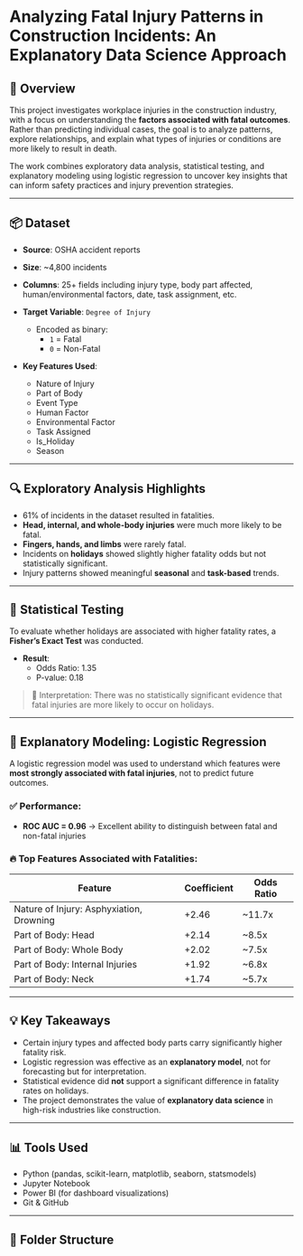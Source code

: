# Analyzing Fatal Injury Patterns in Construction Incidents: An Explanatory Data Science Approach

## 🧭 Overview

This project investigates workplace injuries in the construction industry, with a focus on understanding the **factors associated with fatal outcomes**. Rather than predicting individual cases, the goal is to analyze patterns, explore relationships, and explain what types of injuries or conditions are more likely to result in death.

The work combines exploratory data analysis, statistical testing, and explanatory modeling using logistic regression to uncover key insights that can inform safety practices and injury prevention strategies.

---

## 📦 Dataset

- **Source**: OSHA accident reports  
- **Size**: ~4,800 incidents  
- **Columns**: 25+ fields including injury type, body part affected, human/environmental factors, date, task assignment, etc.

- **Target Variable**: `Degree of Injury`  
  - Encoded as binary:  
    - `1` = Fatal  
    - `0` = Non-Fatal

- **Key Features Used**:
  - Nature of Injury  
  - Part of Body  
  - Event Type  
  - Human Factor  
  - Environmental Factor  
  - Task Assigned  
  - Is_Holiday  
  - Season

---

## 🔍 Exploratory Analysis Highlights

- 61% of incidents in the dataset resulted in fatalities.
- **Head, internal, and whole-body injuries** were much more likely to be fatal.
- **Fingers, hands, and limbs** were rarely fatal.
- Incidents on **holidays** showed slightly higher fatality odds but not statistically significant.
- Injury patterns showed meaningful **seasonal** and **task-based** trends.

---

## 🧪 Statistical Testing

To evaluate whether holidays are associated with higher fatality rates, a **Fisher’s Exact Test** was conducted.

- **Result**:  
  - Odds Ratio: 1.35  
  - P-value: 0.18  

> 🔹 Interpretation: There was no statistically significant evidence that fatal injuries are more likely to occur on holidays.

---

## 🤖 Explanatory Modeling: Logistic Regression

A logistic regression model was used to understand which features were **most strongly associated with fatal injuries**, not to predict future outcomes.

### ✅ Performance:
- **ROC AUC = 0.96** → Excellent ability to distinguish between fatal and non-fatal injuries

### 🔥 Top Features Associated with Fatalities:
| Feature                            | Coefficient | Odds Ratio |
|------------------------------------|-------------|------------|
| Nature of Injury: Asphyxiation, Drowning     | +2.46       | ~11.7x     |
| Part of Body: Head                 | +2.14       | ~8.5x      |
| Part of Body: Whole Body           | +2.02       | ~7.5x      |
| Part of Body: Internal Injuries    | +1.92       | ~6.8x      |
| Part of Body: Neck                 | +1.74       | ~5.7x      |

---

## 💡 Key Takeaways

- Certain injury types and affected body parts carry significantly higher fatality risk.
- Logistic regression was effective as an **explanatory model**, not for forecasting but for interpretation.
- Statistical evidence did **not** support a significant difference in fatality rates on holidays.
- The project demonstrates the value of **explanatory data science** in high-risk industries like construction.

---

## 📊 Tools Used

- Python (pandas, scikit-learn, matplotlib, seaborn, statsmodels)
- Jupyter Notebook
- Power BI (for dashboard visualizations)
- Git & GitHub

---

## 📁 Folder Structure


